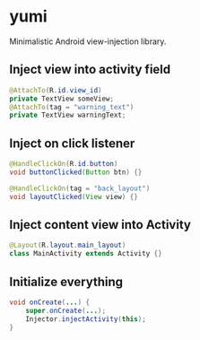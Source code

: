 yumi
====

Minimalistic Android view-injection library.


Inject view into activity field
-------------------------------
```java
@AttachTo(R.id.view_id)
private TextView someView;
@AttachTo(tag = "warning_text")
private TextView warningText;
```

Inject on click listener
------------------------
```java
@HandleClickOn(R.id.button)
void buttonClicked(Button btn) {}

@HandleClickOn(tag = "back_layout")
void layoutClicked(View view) {}
```

Inject content view into Activity
---------------------------------
```java
@Layout(R.layout.main_layout)
class MainActivity extends Activity {}
```

Initialize everything
---------------------
```java
void onCreate(...) {
    super.onCreate(...);
    Injector.injectActivity(this);
}
```
